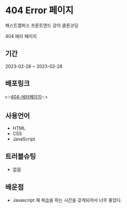 # 404 Error 페이지

패스트캠퍼스 프론트엔드 강의 클론코딩

404 에러 페이지 


## 기간

2023-02-28 ~ 2023-02-28

## 배포링크

👉<a href='https://kyojin-hwang.github.io/404error-clone-front'>404-에러페이지</a>👈

## 사용언어

- HTML
- CSS
- JavaScript

## 트러블슈팅

- 없음

## 배운점

- Javascript 재 복습을 하는 시간을 갖게되어서 너무 좋았다.
